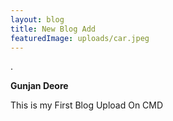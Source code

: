 ```yaml
---
layout: blog
title: New Blog Add
featuredImage: uploads/car.jpeg
---
```



.



**Gunjan Deore**



This is my First Blog Upload On CMD